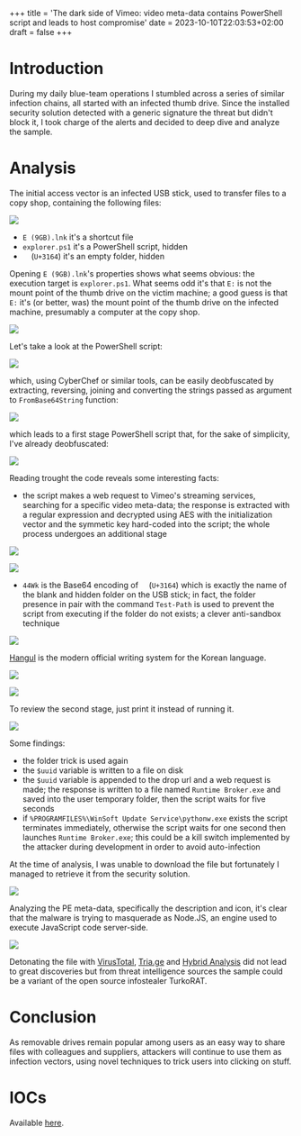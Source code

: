 +++
title = 'The dark side of Vimeo: video meta-data contains PowerShell script and leads to host compromise'
date = 2023-10-10T22:03:53+02:00
draft = false
+++

# Introduction

During my daily blue-team operations I stumbled across a series of similar infection chains, all started with an infected thumb drive. Since the installed security solution detected with a generic signature the threat but didn't block it, I took charge of the alerts and decided to deep dive and analyze the sample.

# Analysis

The initial access vector is an infected USB stick, used to transfer files to a copy shop, containing the following files:

![](images/usb_drive_content.png)

- `E (9GB).lnk` it's a shortcut file
- `explorer.ps1` it's a PowerShell script, hidden
- `ㅤ` (`U+3164`) it's an empty folder, hidden

Opening `E (9GB).lnk`'s properties shows what seems obvious: the execution target is `explorer.ps1`. What seems odd it's that `E:` is not the mount point of the thumb drive on the victim machine; a good guess is that `E:` it's (or better, was) the mount point of the thumb drive on the infected machine, presumably a computer at the copy shop.

![](images/shortcut_properties.png)

Let's take a look at the PowerShell script:

![](images/0_stage_powershell_script.png)

which, using CyberChef or similar tools, can be easily deobfuscated by extracting, reversing, joining and converting the strings passed as argument to `FromBase64String` function:

![](images/0_stage_powershell_script_clean.png)

which leads to a first stage PowerShell script that, for the sake of simplicity, I've already deobfuscated:

![](images/1_stage_powershell_script_clean.png)

Reading trought the code reveals some interesting facts:

- the script makes a web request to Vimeo's streaming services, searching for a specific video meta-data; the response is extracted with a regular expression and decrypted using AES with the initialization vector and the symmetic key hard-coded into the script; the whole process undergoes an additional stage

![](images/vimeo_video.png)

![](images/vimeo_video_metadata.png)

- `44Wk` is the Base64 encoding of `ㅤ` (`U+3164`) which is exactly the name of the blank and hidden folder on the USB stick; in fact, the folder presence in pair with the command `Test-Path` is used to prevent the script from executing if the folder do not exists; a clever anti-sandbox technique

![](images/unicode_char.png)

[Hangul](https://en.wikipedia.org/wiki/Hangul) is the modern official writing system for the Korean language.

![](images/unicode_char_bin.png)

![](images/unicode_char_anti_sandbox.png)

To review the second stage, just print it instead of running it.

![](images/2_stage_powershell_script_clean.png)

Some findings:

- the folder trick is used again
- the `$uuid` variable is written to a file on disk
- the `$uuid` variable is appended to the drop url and a web request is made; the response is written to a file named `Runtime Broker.exe` and saved into the user temporary folder, then the script waits for five seconds
- if `%PROGRAMFILES%\WinSoft Update Service\pythonw.exe` exists the script terminates immediately, otherwise the script waits for one second then launches `Runtime Broker.exe`; this could be a kill switch implemented by the attacker during development in order to avoid auto-infection

At the time of analysis, I was unable to download the file but fortunately I managed to retrieve it from the security solution.

![](images/runtime_broker.png)

Analyzing the PE meta-data, specifically the description and icon, it's clear that the malware is trying to masquerade as Node.JS, an engine used to execute JavaScript code server-side.

![](images/pe_studio_analysis.png)

Detonating the file with [VirusTotal](https://www.virustotal.com/gui/file/a4f20b60a50345ddf3ac71b6e8c5ebcb9d069721b0b0edc822ed2e7569a0bb40), [Tria.ge](https://tria.ge/231011-hrrjwsae49) and [Hybrid Analysis](https://www.hybrid-analysis.com/sample/a4f20b60a50345ddf3ac71b6e8c5ebcb9d069721b0b0edc822ed2e7569a0bb40) did not lead to great discoveries but from threat intelligence sources the sample could be a variant of the open source infostealer TurkoRAT.

# Conclusion

As removable drives remain popular among users as an easy way to share files with colleagues and suppliers, attackers will continue to use them as infection vectors, using novel techniques to trick users into clicking on stuff.

# IOCs

Available [here](iocs.csv).
